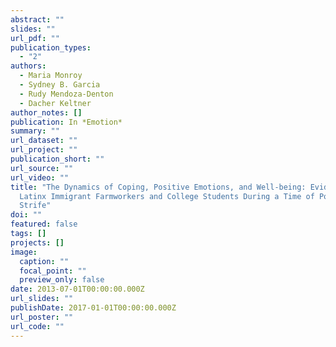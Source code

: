 ```yaml
---
abstract: ""
slides: ""
url_pdf: ""
publication_types:
  - "2"
authors:
  - Maria Monroy
  - Sydney B. Garcia
  - Rudy Mendoza-Denton
  - Dacher Keltner
author_notes: []
publication: In *Emotion*
summary: ""
url_dataset: ""
url_project: ""
publication_short: ""
url_source: ""
url_video: ""
title: "The Dynamics of Coping, Positive Emotions, and Well-being: Evidence from
  Latinx Immigrant Farmworkers and College Students During a Time of Political
  Strife"
doi: ""
featured: false
tags: []
projects: []
image:
  caption: ""
  focal_point: ""
  preview_only: false
date: 2013-07-01T00:00:00.000Z
url_slides: ""
publishDate: 2017-01-01T00:00:00.000Z
url_poster: ""
url_code: ""
---
```

